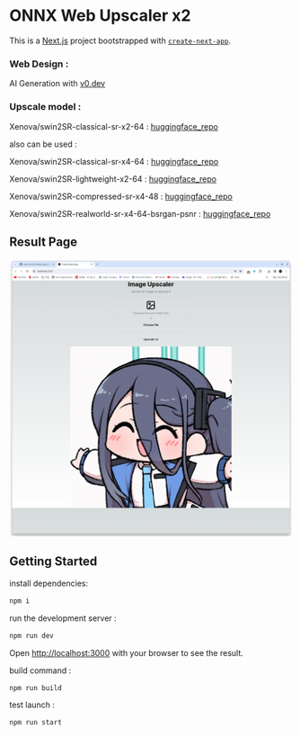 # ONNX Web Upscaler x2

This is a [Next.js](https://nextjs.org/) project bootstrapped with [`create-next-app`](https://github.com/vercel/next.js/tree/canary/packages/create-next-app).

### Web Design :

AI Generation with [v0.dev](https://v0.dev/)

### Upscale model :

Xenova/swin2SR-classical-sr-x2-64 : [huggingface_repo](https://huggingface.co/Xenova/swin2SR-classical-sr-x2-64)

also can be used :

Xenova/swin2SR-classical-sr-x4-64 : [huggingface_repo](https://huggingface.co/Xenova/swin2SR-classical-sr-x4-64)

Xenova/swin2SR-lightweight-x2-64 : [huggingface_repo](https://huggingface.co/Xenova/swin2SR-lightweight-x2-64)

Xenova/swin2SR-compressed-sr-x4-48 : [huggingface_repo](https://huggingface.co/Xenova/swin2SR-compressed-sr-x4-48)

Xenova/swin2SR-realworld-sr-x4-64-bsrgan-psnr : [huggingface_repo](https://huggingface.co/Xenova/swin2SR-realworld-sr-x4-64-bsrgan-psnr)

## Result Page

![main_page](readme_src/page_example.png)

## Getting Started

install dependencies:

```bash
npm i 
```
run the development server :

```bash
npm run dev
```

Open [http://localhost:3000](http://localhost:3000) with your browser to see the result.

build command :
```bash
npm run build
```

test launch :
```bash
npm run start
```